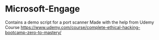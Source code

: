 # Microsoft-Engage
Contains a demo script for a port scanner
Made with the help from Udemy Course https://www.udemy.com/course/complete-ethical-hacking-bootcamp-zero-to-mastery/
